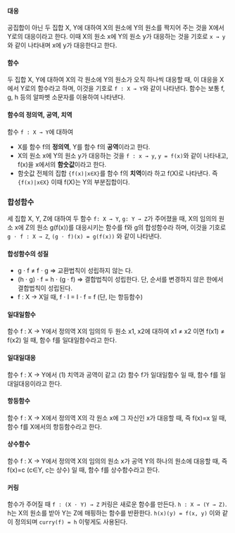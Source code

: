 #### 대응
공집합이 아닌 두 집합 X, Y에 대하여 X의 원소에 Y의 원소를 짝지어 주는 것을 X에서 Y로의 대응이라고 한다. 이때 X의 원소 x에 Y의 원소 y가 대응하는 것을 기호로 `x → y`와 같이 나타내며 x에 y가 대응한다고 한다.

#### 함수
두 집합 X, Y에 대하여 X의 각 원소에 Y의 원소가 오직 하나씩 대응할 때, 이 대응을 X에서 Y로의 함수라고 하며, 이것을 기호로 `f : X → Y`와 같이 나타낸다. 함수는 보통 f, g, h 등의 알파벳 소문자를 이용하여 나타낸다.

#### 함수의 정의역, 공역, 치역
함수 `f : X → Y`에 대하여
- X를 함수 f의 **정의역**, Y를 함수 f의 **공역**이라고 한다.
- X의 원소 x에 Y의 원소 y가 대응하는 것을 `f : x → y`, `y = f(x)`와 같이 나타내고, f(x)을 x에서의 **함숫값**이라고 한다.
- 함숫값 전체의 집합 `{f(x)|x∈X}`를 함수 f의 **치역**이라 하고 f(X)로 나타낸다. 즉 `{f(x)|x∈X}` 이때 f(X)는 Y의 부분집합이다.

### 합성함수
세 집합 X, Y, Z에 대하여 두 함수 `f: X → Y`, `g: Y → Z`가 주어졌을 때, X의 임의의 원소 x에 Z의 원소 g(f(x))를 대응시키는 함수를 f와 g의 합성함수라 하며, 이것을 기호로 `g ⋅ f : X → Z`, `(g ⋅ f)(x) = g(f(x))` 와 같이 나타낸다.

#### 합성함수의 성질
- g ⋅ f ≠ f ⋅ g => 교환법칙이 성립하지 않는 다.
- (h ⋅ g) ⋅ f = h ⋅ (g ⋅ f) => 결합법칙이 성립한다. 단, 순서를 변경하지 않은 한에서 결합법칙이 성립된다.
- f : X → X일 때, f ⋅ I = I ⋅ f = f (단, I는 항등함수)

#### 일대일함수
함수 f : X → Y에서 정의역 X의 임의의 두 원소 x1, x2에 대하여 x1 ≠ x2 이면 f(x1) ≠ f(x2) 일 때, 함수 f를 일대일함수라고 한다.

#### 일대일대응
함수 f : X → Y에서 (1) 치역과 공역이 같고 (2) 함수 f가 일대일함수 일 때, 함수 f를 일대일대응이라고 한다.

#### 항등함수
함수 f : X → X에서 정의역 X의 각 원소 x에 그 자신인 x가 대응할 때, 즉 f(x)=x 일 때, 함수 f를 X에서의 항등함수라고 한다.

#### 상수함수
함수 f : X → Y에서 정의역 X의 임의의 원소 x가 공역 Y의 하나의 원소에 대응할 때, 즉 f(x)=c (c∈Y, c는 상수) 일 때, 함수 f를 상수함수라고 한다.

#### 커링
함수가 주어질 때 `f : (X ⋅ Y) → Z` 커링은 새로운 함수를 만든다. `h : X → (Y → Z)`.
h는 X의 원소를 받아 Y는 Z에 매핑하는 함수를 반환한다. `h(x)(y) = f(x, y)` 이와 같이 정의되며
`curry(f) = h` 이렇게도 사용된다.
